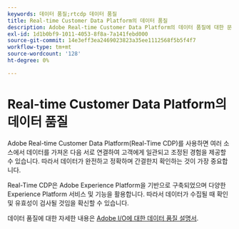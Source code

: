 ```yaml
---
keywords: 데이터 품질;rtcdp 데이터 품질
title: Real-time Customer Data Platform의 데이터 품질
description: Adobe Real-time Customer Data Platform의 데이터 품질에 대한 문서
exl-id: 1d1b0bf9-1011-4053-8f8a-7a141febd000
source-git-commit: 14e3eff3ea2469023823a35ee1112568f5b5f4f7
workflow-type: tm+mt
source-wordcount: '128'
ht-degree: 0%

---
```


# Real-time Customer Data Platform의 데이터 품질

Adobe Real-time Customer Data Platform(Real-Time CDP)를 사용하면 여러 소스에서 데이터를 가져온 다음 서로 연결하여 고객에게 일관되고 조정된 경험을 제공할 수 있습니다. 따라서 데이터가 완전하고 정확하며 간결한지 확인하는 것이 가장 중요합니다.

Real-Time CDP은 Adobe Experience Platform을 기반으로 구축되었으며 다양한 Experience Platform 서비스 및 기능을 활용합니다. 따라서 데이터가 수집될 때 확인 및 유효성이 검사될 것임을 확신할 수 있습니다.

데이터 품질에 대한 자세한 내용은 [Adobe I/O에 대한 데이터 품질 설명서](../../ingestion/quality/overview.md).

